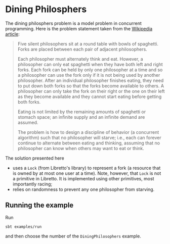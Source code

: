 # Dining Philosphers

The dining philosphers problem is a model problem in concurrent programming.
Here is the problem statement taken from the [Wikipedia article](https://en.wikipedia.org/wiki/Dining_philosophers_problem):

> Five silent philosophers sit at a round table with bowls of spaghetti. Forks are placed between each pair of adjacent philosophers.
>
> Each philosopher must alternately think and eat. However, a philosopher can only eat spaghetti when they have both left and right forks. Each fork can be held by only one philosopher at a time and so a philosopher can use the fork only if it is not being used by another philosopher. After an individual philosopher finishes eating, they need to put down both forks so that the forks become available to others. A philosopher can only take the fork on their right or the one on their left as they become available and they cannot start eating before getting both forks.
>
> Eating is not limited by the remaining amounts of spaghetti or stomach space; an infinite supply and an infinite demand are assumed.
>
> The problem is how to design a discipline of behavior (a concurrent algorithm) such that no philosopher will starve; i.e., each can forever continue to alternate between eating and thinking, assuming that no philosopher can know when others may want to eat or think.

The solution presented here
 - uses a `Lock` (from Libretto's library) to represent a fork (a resource that is owned by at most one user at a time).
   Note, however, that `Lock` is not a primitive in Libretto. It is implemented using other primitives, most importantly racing;
 - relies on randomness to prevent any one philosopher from starving.

## Running the example

Run

```
sbt examples/run
```

and then choose the number of the `DiningPhilosophers` example.
